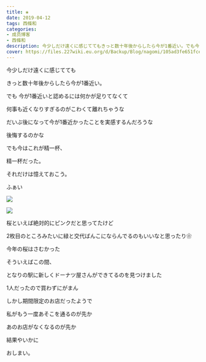 ```yaml
---
title: ❀
date: 2019-04-12
tags: 西條和
categories: 
- 成员博客
- 西條和
description: 今少しだけ遠くに感じててもきっと数十年後からしたら今が1番近い。でも今が1番近いと認めるには何かが足りてなくて...
cover: https://files.227wiki.eu.org/d/Backup/Blog/nagomi/105ad3fe651fcec564f2ecf3bd3eb.jpg 
---
```


















今少しだけ遠くに感じてても












きっと数十年後からしたら今が1番近い。













でも
今が1番近いと認めるには何かが足りてなくて


















何事も近くなりすぎるのがこわくて離れちゃうな













だいぶ後になって今が1番近かったことを実感するんだろうな













後悔するのかな












でも今はこれが精一杯、












精一杯だった。













それだけは憶えておこう。








ふぁい









![](https://files.227wiki.eu.org/d/Backup/Blog/nagomi/105ad3fe651fcec564f2ecf3bd3eb.jpg)











![](https://files.227wiki.eu.org/d/Backup/Blog/nagomi/105ad3fe651fcec564f2ecf3bd3eb-01.jpg)














桜といえば絶対的にピンクだと思ってたけど












2枚目のところみたいに緑と交代ばんこにならんでるのもいいなと思ったり❀













今年の桜はさむかった

















そういえばこの間、


となりの駅に新しくドーナツ屋さんができてるのを見つけました












1人だったので買わずにがまん














しかし期間限定のお店だったようで

















私がもう一度あそこを通るのが先か








あのお店がなくなるのが先か













結果やいかに























おしまい。


